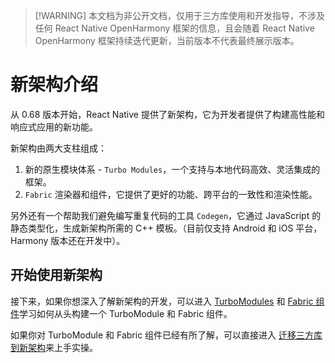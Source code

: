 > [!WARNING] 本文档为非公开文档，仅用于三方库使用和开发指导，不涉及任何 React Native OpenHarmony 框架的信息，且会随着 React Native OpenHarmony 框架持续迭代更新，当前版本不代表最终展示版本。

# 新架构介绍

从 0.68 版本开始，React Native 提供了新架构，它为开发者提供了构建高性能和响应式应用的新功能。

新架构由两大支柱组成：

1. 新的原生模块体系 - `Turbo Modules`，一个支持与本地代码高效、灵活集成的框架。
2. `Fabric` 渲染器和组件，它提供了更好的功能、跨平台的一致性和渲染性能。

另外还有一个帮助我们避免编写重复代码的工具 `Codegen`，它通过 JavaScript 的静态类型化，生成新架构所需的 C++ 模板。（目前仅支持 Android 和 iOS 平台，Harmony 版本还在开发中）。

## 开始使用新架构

接下来，如果你想深入了解新架构的开发，可以进入 [TurboModules](/zh-cn/turbomodule.md) 和 [Fabric 组件](/zh-cn/fabric.md)学习如何从头构建一个 TurboModule 和 Fabric 组件。

如果你对 TurboModule 和 Fabric 组件已经有所了解，可以直接进入 [迁移三方库到新架构](/zh-cn/migration.md)来上手实操。
